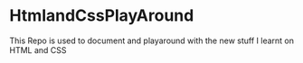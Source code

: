 # HtmlandCssPlayAround
This Repo is used to document and playaround with the new stuff I learnt on HTML and CSS
